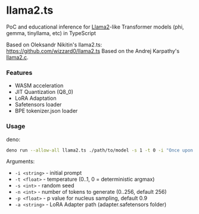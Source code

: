 # llama2.ts
PoC and educational inference for [Llama2]-like Transformer models (phi, gemma, tinyllama, etc) in TypeScript

Based on Oleksandr Nikitin's llama2.ts: https://github.com/wizzard0/llama2.ts
Based on the Andrej Karpathy's [llama2.c].

### Features
- WASM acceleration
- JIT Quantization (Q8_0)
- LoRA Adaptation
- Safetensors loader
- BPE tokenizer.json loader 

### Usage

deno:
```sh
deno run --allow-all llama2.ts ./path/to/model -s 1 -t 0 -i "Once upon a time"
```

Arguments:
- `-i <string>` - initial prompt
- `-t <float>` - temperature (0..1, 0 = deterministic argmax)
- `-s <int>` - random seed
- `-n <int>` - number of tokens to generate (0..256, default 256)
- `-p <float>` - p value for nucleus sampling, default 0.9
- `-a <string>` - LoRA Adapter path (adapter.safetensors folder)

[llama2.ts]: https://github.com/wizzard0/llama2.ts
[t348]: https://github.com/wizzard0/t348-loader
[TinyStories]: https://arxiv.org/abs/2305.07759
[llama2.c]: https://github.com/karpathy/llama2.c
[Llama2]: https://ai.meta.com/llama/
[llama2.js]: https://github.com/epicure/llama2.js
